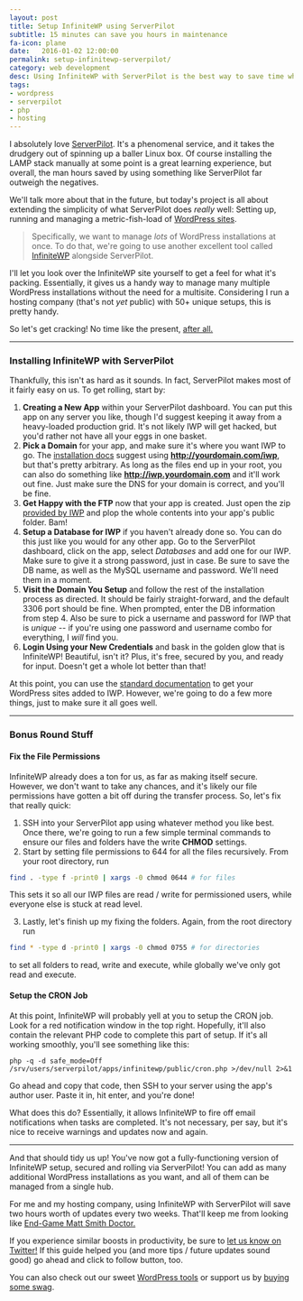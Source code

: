 ```yaml
---
layout: post
title: Setup InfiniteWP using ServerPilot
subtitle: 15 minutes can save you hours in maintenance
fa-icon: plane
date:   2016-01-02 12:00:00
permalink: setup-infinitewp-serverpilot/
category: web development
desc: Using InfiniteWP with ServerPilot is the best way to save time while updating multiple WordPress sites
tags:
- wordpress
- serverpilot
- php
- hosting
---
```


I absolutely love [ServerPilot](http://serverpilot.com). It's a phenomenal service, and it takes the drudgery out of spinning up a baller Linux box. Of course installing the LAMP stack manually at some point is a great learning experience, but overall, the man hours saved by using something like ServerPilot far outweigh the negatives.

We'll talk more about that in the future, but today's project is all about extending the simplicity of what ServerPilot does _really_ well: Setting up, running and managing a metric-fish-load of [WordPress sites](https://serverpilot.io/community/articles/install-wordpress-on-ubuntu.html).

> Specifically, we want to manage _lots_ of WordPress installations at once. To do that, we're going to use another excellent tool called [InfiniteWP](https://infinitewp.com/) alongside ServerPilot.

I'll let you look over the InfiniteWP site yourself to get a feel for what it's packing. Essentially, it gives us a handy way to manage many multiple WordPress installations without the need for a multisite. Considering I run a hosting company (that's not _yet_ public) with 50+ unique setups, this is pretty handy.

So let's get cracking! No time like the present, [after all. ](https://49.media.tumblr.com/tumblr_lt7137rXvc1r17215o1_500.gif)

***

### Installing InfiniteWP with ServerPilot

Thankfully, this isn't as hard as it sounds. In fact, ServerPilot makes most of it fairly easy on us. To get rolling, start by: 

1. **Creating a New App** within your ServerPilot dashboard. You can put this app on any server you like, though I'd suggest keeping it away from a heavy-loaded production grid. It's not likely IWP will get hacked, but you'd rather not have all your eggs in one basket.
2. **Pick a Domain** for your app, and make sure it's where you want IWP to go. The [installation docs](https://infinitewp.com/docs/how-to-install-the-infinitewp-admin-panel/) suggest using **http://yourdomain.com/iwp**, but that's pretty arbitrary. As long as the files end up in your root, you can also do something like **http://iwp.yourdomain.com** and it'll work out fine. Just make sure the DNS for your domain is correct, and you'll be fine.
3. **Get Happy with the FTP** now that your app is created. Just open the zip [provided by IWP](https://infinitewp.com/installing-options/) and plop the whole contents into your app's public folder. Bam! 
4. **Setup a Database for IWP** if you haven't already done so. You can do this just like you would for any other app. Go to the ServerPilot dashboard, click on the app, select *Databases* and add one for our IWP. Make sure to give it a strong password, just in case. Be sure to save the DB name, as well as the MySQL username and password. We'll need them in a moment.
5. **Visit the Domain You Setup** and follow the rest of the installation process as directed. It should be fairly straight-forward, and the default 3306 port should be fine. When prompted, enter the DB information from step 4. Also be sure to pick a username and password for IWP that is _unique_ -- if you're using one password and username combo for everything, I _will_ find you. 
6. **Login Using your New Credentials** and bask in the golden glow that is InfiniteWP! Beautiful, isn't it? Plus, it's free, secured by you, and ready for input. Doesn't get a whole lot better than that! 

At this point, you can use the [standard documentation](https://infinitewp.com/docs/adding-your-wordpress-sites-to-the-infinitewp-admin-panel/) to get your WordPress sites added to IWP. However, we're going to do a few more things, just to make sure it all goes well. 

***

### Bonus Round Stuff

#### Fix the File Permissions

InfiniteWP already does a ton for us, as far as making itself secure. However, we don't want to take any chances, and it's likely our file permissions have gotten a bit off during the transfer process. So, let's fix that really quick: 

1. SSH into your ServerPilot app using whatever method you like best. Once there, we're going to run a few simple terminal commands to ensure our files and folders have the write **CHMOD** settings. 
2. Start by setting file permissions to 644 for all the files recursively. From your root directory, run

``` bash
find . -type f -print0 | xargs -0 chmod 0644 # for files
``` 
This sets it so all our IWP files are read / write for permissioned users, while everyone else is stuck at read level. 

3. Lastly, let's finish up my fixing the folders. Again, from the root directory run

``` bash
find * -type d -print0 | xargs -0 chmod 0755 # for directories
```
to set all folders to read, write and execute, while globally we've only got read and execute.

#### Setup the CRON Job

At this point, InfiniteWP will probably yell at you to setup the CRON job. Look for a red notification window in the top right. Hopefully, it'll also contain the relevant PHP code to complete this part of setup. If it's all working smoothly, you'll see something like this:

``` shell
php -q -d safe_mode=Off /srv/users/serverpilot/apps/infinitewp/public/cron.php >/dev/null 2>&1
```


Go ahead and copy that code, then SSH to your server using the app's author user. Paste it in, hit enter, and you're done! 

What does this do? Essentially, it allows InfiniteWP to fire off email notifications when tasks are completed. It's not necessary, per say, but it's nice to receive warnings and updates now and again. 

***

And that should tidy us up! You've now got a fully-functioning version of InfiniteWP setup, secured and rolling via ServerPilot! You can add as many additional WordPress installations as you want, and all of them can be managed from a single hub.

For me and my hosting company, using InfiniteWP with ServerPilot will save two hours worth of updates every two weeks. That'll keep me from looking like [End-Game Matt Smith Doctor.](https://ladygeekgirl.files.wordpress.com/2013/12/matt_smith_grows_old_before_his_time_in_doctor_who_christmas_special_2013.jpg) 

If you experience similar boosts in productivity, be sure to [let us know on Twitter!](https://twitter.com) If this guide helped you (and more tips / future updates sound good) go ahead and click to follow button, too. 

You can also check out our sweet [WordPress tools](/tag/wordpress/) or support us by [buying some swag](https://www.stickermule.com/en/marketplace/9882-router-chowder-monster). 


